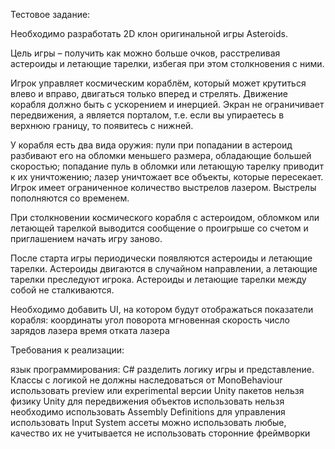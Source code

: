 Тестовое задание:


Необходимо разработать 2D клон оригинальной игры Asteroids.

Цель игры – получить как можно больше очков, расстреливая астероиды и летающие тарелки, избегая при этом столкновения с ними.

Игрок управляет космическим кораблём, который может крутиться влево и вправо, двигаться только вперед и стрелять. Движение корабля должно быть с ускорением и инерцией. Экран не ограничивает передвижения, а является порталом, т.е. если вы упираетесь в верхнюю границу, то появитесь с нижней.

У корабля есть два вида оружия:
пули при попадании в астероид разбивают его на обломки меньшего размера, обладающие большей скоростью; попадание пуль в обломки или летающую тарелку приводит к их уничтожению;
лазер уничтожает все объекты, которые пересекает. Игрок имеет ограниченное количество выстрелов лазером. Выстрелы пополняются со временем.

При столкновении космического корабля с астероидом, обломком или летающей тарелкой выводится сообщение о проигрыше со счетом и приглашением начать игру заново.

После старта игры периодически появляются астероиды и летающие тарелки. Астероиды двигаются в случайном направлении, а летающие тарелки преследуют игрока. Астероиды и летающие тарелки между собой не сталкиваются.

Необходимо добавить UI, на котором будут отображаться показатели корабля:
координаты
угол поворота
мгновенная скорость
число зарядов лазера
время отката лазера

Требования к реализации:

язык программирования: C#
разделить логику игры и представление. Классы с логикой не должны наследоваться от MonoBehaviour
использовать preview или experimental версии Unity пакетов нельзя
физику Unity для передвижения объектов использовать нельзя
необходимо использовать Assembly Definitions
для управления использовать Input System
ассеты можно использовать любые, качество их не учитывается
не использовать сторонние фреймворки
